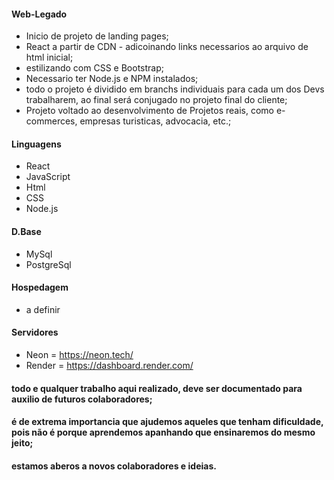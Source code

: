 #### Web-Legado

- Inicio de projeto de landing pages;
- React a partir de CDN - adicoinando links necessarios ao arquivo de html inicial;
- estilizando com CSS e Bootstrap;
- Necessario ter Node.js e NPM instalados;
- todo o projeto é dividido em branchs individuais para cada um dos Devs trabalharem, ao final será conjugado no projeto final do cliente;
- Projeto voltado ao desenvolvimento de Projetos reais, como e-commerces, empresas turisticas, advocacia, etc.;

#### Linguagens
- React
- JavaScript
- Html
- CSS
- Node.js

#### D.Base
- MySql
- PostgreSql

#### Hospedagem
- a definir

#### Servidores
- Neon = https://neon.tech/
- Render = https://dashboard.render.com/


#### todo e qualquer trabalho aqui realizado, deve ser documentado para auxilio de futuros colaboradores;
#### é de extrema importancia que ajudemos aqueles que tenham dificuldade, pois não é porque aprendemos apanhando que ensinaremos do mesmo jeito;

#### estamos aberos a novos colaboradores e ideias. 
